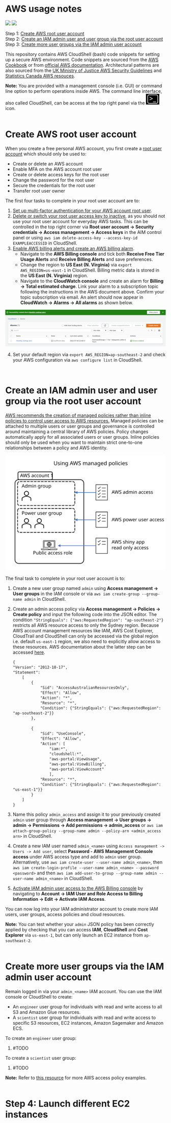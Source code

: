 # AWS usage notes  

![](https://img.shields.io/badge/Language-Bash-blue) ![](https://img.shields.io/badge/Language-Python-blue)  

Step 1: [Create AWS root user account](#create-aws-root-user-account)  
Step 2: [Create an IAM admin user and user group via the root user account](#create-an-iam-admin-user-and-user-group-via-the-root-user-account)  
Step 3: [Create more user groups via the IAM admin user account](#create-more-user-groups-via-the-iam-admin-user-account)  

This repository contains AWS CloudShell (bash) code snippets for setting up a secure AWS environment. Code snippets are sourced from the [AWS Cookbook](https://github.com/sous-chef/aws) or from [official AWS documentation](https://docs.aws.amazon.com/index.html). Architectural patterns are also sourced from the [UK Ministry of Justice AWS Security Guidelines](https://security-guidance.service.justice.gov.uk/baseline-aws-accounts/#baseline-for-amazon-web-services-accounts) and [Statistics Canada AWS resouces](https://github.com/StatCan/daaas).      

**Note:** You are provided with a management console (i.e. GUI) or command line option to perform operations inside AWS. The command line interface, also called CloudShell, can be access at the top right panel via the ![](https://github.com/erikaduan/aws_notes/blob/main/figures/CloudShell_icon.svg) icon.  
</br>


# Create AWS root user account   
When you create a free personal AWS account, you first create a [root user account](https://docs.aws.amazon.com/IAM/latest/UserGuide/id_root-user.html) which should only be used to:  
+ Create or delete an AWS account
+ Enable MFA on the AWS account root user 
+ Create or delete access keys for the root user 
+ Change the password for the root user
+ Secure the credentials for the root user
+ Transfer root user owner

The first four tasks to complete in your root user account are to: 
1. [Set up multi-factor authentication for your AWS account root user](https://docs.aws.amazon.com/IAM/latest/UserGuide/id_credentials_mfa_enable_virtual.html#enable-virt-mfa-for-root).  
2. [Delete or switch your root user access key to inactive](https://docs.aws.amazon.com/accounts/latest/reference/root-user-access-key.html), as you should not use your root user account for everyday AWS tasks. This can be controlled in the top right corner via **Root user account -> Security credentials -> Access management -> Access keys** in the AIM control panel or using `aws iam delete-access-key --access-key-id EXAMPLEACCESSID` in CloudShell.  
3. [Enable AWS billing alerts and create an AWS billing alarm](https://docs.aws.amazon.com/AmazonCloudWatch/latest/monitoring/monitor_estimated_charges_with_cloudwatch.html).  
    + Navigate to the **AWS Billing console** and tick both **Receive Free Tier Usage Alerts** and **Receive Billing Alerts** and save preferences.  
    + Change the region to **US East (N. Virginia)** via `export AWS_REGION=us-east-1` in CloudShell. Billing metric data is stored in the **US East (N. Virginia)** region.  
    +  Navigate to the **CloudWatch console** and create an alarm for **Billing -> Total estimated charge**. Link your alarm to a subscription topic following the instructions in the AWS document above. Confirm your topic subscription via email. An alert should now appear in **CloudWatch -> Alarms -> All alarms** as shown below.  

![](https://github.com/erikaduan/aws_notes/blob/main/figures/successful_billing_alert.png)  

4. Set your default region via `export AWS_REGION=ap-southeast-2` and check your AWS configuration via `aws configure list` in CloudShell.   
</br>


# Create an IAM admin user and user group via the root user account   
[AWS recommends the creation of managed policies rather than inline policies to control user access to AWS resources.](https://docs.aws.amazon.com/IAM/latest/UserGuide/access_policies_managed-vs-inline.html) Managed policies can be attached to multiple users or user groups and governance is controlled around maintaining a central library of AWS policies. Policy changes automatically apply for all associated users or user groups. Inline policies should only be used when you want to maintain strict one-to-one relationships between a policy and AWS identity. 

![](https://github.com/erikaduan/aws_notes/blob/main/figures/aws_iam_policies.svg)  

The final task to complete in your root user account is to:
1. Create a new user group named `admin` using **Access management -> User groups** in the IAM console or via `aws iam create-group --group-name admin` in CloudShell.  
2. Create an admin access policy via **Access management -> Policies -> Create policy** and input the following code into the JSON editor. The condition `"StringEquals": {"aws:RequestedRegion": "ap-southeast-2"}` restricts all AWS resource access to only the Sydney region. Because AWS account management resources like IAM, AWS Cost Explorer, CloudTrail and CloudShell can only be accessed via the global region i.e. default `us-east-1` region, we also need to explicitly allow access to these resources. AWS documentation about the latter step can be accessed [here](https://docs.aws.amazon.com/cloudshell/latest/userguide/sec-auth-with-identities.html).  

    ```
    {
    "Version": "2012-10-17",
    "Statement": 
        [
            {
                "Sid": "AccessAustralianResourcesOnly",
                "Effect": "Allow",
                "Action": "*",
                "Resource": "*",
                "Condition": {"StringEquals": {"aws:RequestedRegion": "ap-southeast-2"}}
            },

            {
                "Sid": "UseConsole",
                "Effect": "Allow",
                "Action": [
                    "iam:*",
                    "cloudshell:*",
                    "aws-portal:ViewUsage",
                    "aws-portal:ViewBilling",
                    "aws-portal:ViewAccount"
                    ],
                "Resource": "*",
                "Condition": {"StringEquals": {"aws:RequestedRegion": "us-east-1"}}
            }
        ]
    }
    ```

3. Name this policy `admin_access` and assign it to your previously created `admin` user group through **Access management -> User groups -> admin -> Permissions -> Add permissions -> admin_access** or `aws iam attach-group-policy --group-name admin --policy-arn <admin_access arn>` in CloudShell.   
4. Create a new IAM user named `admin_<name>` using `Access management -> Users -> Add user`, select **Password - AWS Management Console access** under AWS access type and add to `admin` user group.  Alternatively, use `aws iam create-user --user-name admin_<name>`, then `aws iam create-login-profile --user-name admin_<name> --password <password>` and then `aws iam add-user-to-group --group-name admin --user-name admin_<name>` in CloudShell.    
5. [Activate IAM admin user access to the AWS Billing console](https://docs.aws.amazon.com/awsaccountbilling/latest/aboutv2/control-access-billing.html) by navigating to **Account -> IAM User and Role Access to Billing Information -> Edit -> Activate IAM Access**.  

You can now log into your IAM administrator account to create more IAM users, user groups, access policies and cloud resources.    

**Note:** You can test whether your `admin` JSON policy has been correctly applied by checking that you can access **IAM**, **CloudShell** and **Cost Explorer** via `us-east-1`, but can only launch an EC2 instance from `ap-southeast-2`.    
</br> 


# Create more user groups via the IAM admin user account   
Remain logged in via your `admin_<name>` IAM account. You can use the IAM console or CloudShell to create:  
+ An `engineer` user group for individuals with read and write access to all S3 and Amazon Glue resources.  
+ A `scientist` user group for individuals with read and write access to specific S3 resources, EC2 instances, Amazon Sagemaker and Amazon ECS.   

To create an `engineer` user group:  
1. #TODO 

To create a `scientist` user group:  
1. #TODO   

**Note:** Refer to [this resource](https://medium.com/tensult/aws-policies-with-examples-8340661d35e9) for more AWS access policy examples.   
</br>


# Step 4: Launch different EC2 instances    
 